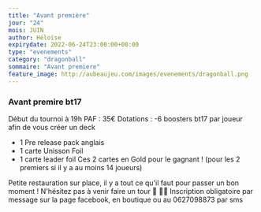 ```yaml
---
title: "Avant première"
jour: "24"
mois: JUIN
author: Héloïse
expirydate: 2022-06-24T23:00:00+00:00
type: "evenements"
category: "dragonball"
sommaire: "Avant premiere"
feature_image: http://aubeaujeu.com/images/evenements/dragonball.png
---
```

### Avant premire bt17

Début du tournoi à 19h
PAF : 35€
Dotations :
-6 boosters bt17 par joueur afin de vous créer un deck
- 1 Pre release pack anglais
- 1 carte Unisson Foil
- 1 carte leader foil
Ces 2 cartes en Gold pour le gagnant ! (pour les 2 premiers si il y a au moins 14 joueurs)

Petite restauration sur place, il y a tout ce qu'il faut pour passer un bon moment ! N'hésitez pas à venir faire un tour 🥪 🥤🍿
Inscription obligatoire par message sur la page facebook, en boutique ou au 0627098873 par sms

